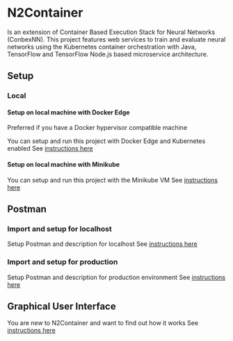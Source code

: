 # N2Container  
Is an extension of Container Based Execution Stack for Neural Networks (ConbexNN). 
This project features web services to train and evaluate neural networks using the Kubernetes container orchestration with Java, TensorFlow and TensorFlow Node.js based microservice architecture. 
<!---
## Demo VM
See the project in Action by running a virtual machine. It comes preconfigured with Kubernetes running all necessary ConbexNN services and a neural network training set for testing.

<!---![VM Screenshot](deploy/vm/img/vm_small.jpg)

<!---You can try out the RESTful API and GUI.

<!---* See [instructions here](/deploy/vm/) --->



## Setup 

### Local

#### Setup on local machine with Docker Edge

Preferred if you have a Docker hypervisor compatible machine

You can setup and run this project with Docker Edge and Kubernetes enabled
See [instructions here](/deploy/local_dockerce/)

#### Setup on local machine with Minikube

You can setup and run this project with the Minikube VM
See [instructions here](/deploy/local_minikube/)

<!---
### Cloud. - has not been set up yet -

#### Setup in Google Cloud

You can setup and run this project in Google Kubernetes Engine.
See [instructions here](/deploy/cloud/google/)

#### Setup in Microsoft Azure

You can setup and run this project in Microsoft Azure Kubernetes Service.
See [instructions here](/deploy/cloud/azure/)

#### Setup in Amazon EKS

You can setup and run this project in Microsoft EKS
This could not be tested, as billing must be enabled and EKS is not included in the AWS student program. Read the [amazon Documentation](https://docs.aws.amazon.com/eks/latest/userguide/getting-started.html) on how to deploy Kubernetes Clusters.
--->

<!---
### VirtualBox Image
Downlaod VirtualBox Image [here](https://test.com) (image size: 18.5 GB)
#### Import Image in VirtualBox
- erklären mit Bilder
#### Start N2Container Application
<!---
#### Open Browser
Enter: http:localhost:8083
<!---
#### Postman
Postman is installed and configured.
<!---
mehr information.
--->



## Postman

### Import and setup for localhost
Setup Postman and description for localhost
See [instructions here](/vinnsl-postman-usage-localhost/README.md/) 

### Import and setup for production
Setup Postman and description for production environment
See [instructions here](/vinnsl-postman-usage-production/README.md/)

## Graphical User Interface

You are new to N2Container and want to find out how it works 
See [instructions here](https://github.com/Ugi12/vinnsl-nn-ui)

